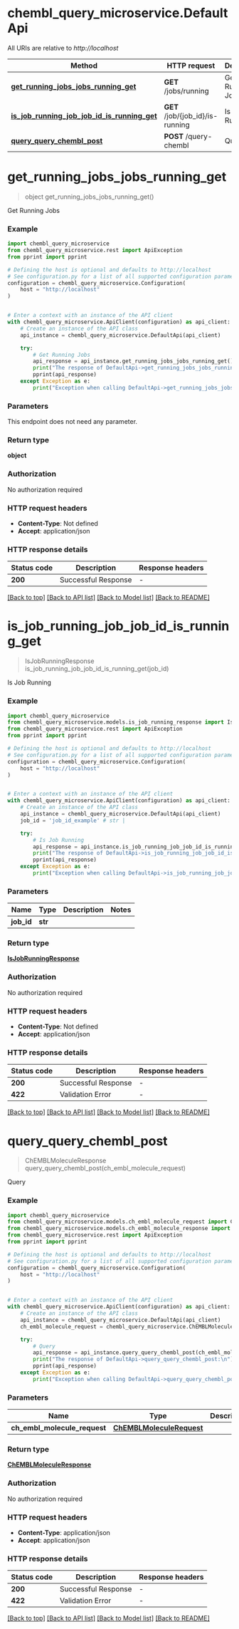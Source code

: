 # chembl_query_microservice.DefaultApi

All URIs are relative to *http://localhost*

Method | HTTP request | Description
------------- | ------------- | -------------
[**get_running_jobs_jobs_running_get**](DefaultApi.md#get_running_jobs_jobs_running_get) | **GET** /jobs/running | Get Running Jobs
[**is_job_running_job_job_id_is_running_get**](DefaultApi.md#is_job_running_job_job_id_is_running_get) | **GET** /job/{job_id}/is-running | Is Job Running
[**query_query_chembl_post**](DefaultApi.md#query_query_chembl_post) | **POST** /query-chembl | Query


# **get_running_jobs_jobs_running_get**
> object get_running_jobs_jobs_running_get()

Get Running Jobs

### Example


```python
import chembl_query_microservice
from chembl_query_microservice.rest import ApiException
from pprint import pprint

# Defining the host is optional and defaults to http://localhost
# See configuration.py for a list of all supported configuration parameters.
configuration = chembl_query_microservice.Configuration(
    host = "http://localhost"
)


# Enter a context with an instance of the API client
with chembl_query_microservice.ApiClient(configuration) as api_client:
    # Create an instance of the API class
    api_instance = chembl_query_microservice.DefaultApi(api_client)

    try:
        # Get Running Jobs
        api_response = api_instance.get_running_jobs_jobs_running_get()
        print("The response of DefaultApi->get_running_jobs_jobs_running_get:\n")
        pprint(api_response)
    except Exception as e:
        print("Exception when calling DefaultApi->get_running_jobs_jobs_running_get: %s\n" % e)
```



### Parameters

This endpoint does not need any parameter.

### Return type

**object**

### Authorization

No authorization required

### HTTP request headers

 - **Content-Type**: Not defined
 - **Accept**: application/json

### HTTP response details

| Status code | Description | Response headers |
|-------------|-------------|------------------|
**200** | Successful Response |  -  |

[[Back to top]](#) [[Back to API list]](../README.md#documentation-for-api-endpoints) [[Back to Model list]](../README.md#documentation-for-models) [[Back to README]](../README.md)

# **is_job_running_job_job_id_is_running_get**
> IsJobRunningResponse is_job_running_job_job_id_is_running_get(job_id)

Is Job Running

### Example


```python
import chembl_query_microservice
from chembl_query_microservice.models.is_job_running_response import IsJobRunningResponse
from chembl_query_microservice.rest import ApiException
from pprint import pprint

# Defining the host is optional and defaults to http://localhost
# See configuration.py for a list of all supported configuration parameters.
configuration = chembl_query_microservice.Configuration(
    host = "http://localhost"
)


# Enter a context with an instance of the API client
with chembl_query_microservice.ApiClient(configuration) as api_client:
    # Create an instance of the API class
    api_instance = chembl_query_microservice.DefaultApi(api_client)
    job_id = 'job_id_example' # str | 

    try:
        # Is Job Running
        api_response = api_instance.is_job_running_job_job_id_is_running_get(job_id)
        print("The response of DefaultApi->is_job_running_job_job_id_is_running_get:\n")
        pprint(api_response)
    except Exception as e:
        print("Exception when calling DefaultApi->is_job_running_job_job_id_is_running_get: %s\n" % e)
```



### Parameters


Name | Type | Description  | Notes
------------- | ------------- | ------------- | -------------
 **job_id** | **str**|  | 

### Return type

[**IsJobRunningResponse**](IsJobRunningResponse.md)

### Authorization

No authorization required

### HTTP request headers

 - **Content-Type**: Not defined
 - **Accept**: application/json

### HTTP response details

| Status code | Description | Response headers |
|-------------|-------------|------------------|
**200** | Successful Response |  -  |
**422** | Validation Error |  -  |

[[Back to top]](#) [[Back to API list]](../README.md#documentation-for-api-endpoints) [[Back to Model list]](../README.md#documentation-for-models) [[Back to README]](../README.md)

# **query_query_chembl_post**
> ChEMBLMoleculeResponse query_query_chembl_post(ch_embl_molecule_request)

Query

### Example


```python
import chembl_query_microservice
from chembl_query_microservice.models.ch_embl_molecule_request import ChEMBLMoleculeRequest
from chembl_query_microservice.models.ch_embl_molecule_response import ChEMBLMoleculeResponse
from chembl_query_microservice.rest import ApiException
from pprint import pprint

# Defining the host is optional and defaults to http://localhost
# See configuration.py for a list of all supported configuration parameters.
configuration = chembl_query_microservice.Configuration(
    host = "http://localhost"
)


# Enter a context with an instance of the API client
with chembl_query_microservice.ApiClient(configuration) as api_client:
    # Create an instance of the API class
    api_instance = chembl_query_microservice.DefaultApi(api_client)
    ch_embl_molecule_request = chembl_query_microservice.ChEMBLMoleculeRequest() # ChEMBLMoleculeRequest | 

    try:
        # Query
        api_response = api_instance.query_query_chembl_post(ch_embl_molecule_request)
        print("The response of DefaultApi->query_query_chembl_post:\n")
        pprint(api_response)
    except Exception as e:
        print("Exception when calling DefaultApi->query_query_chembl_post: %s\n" % e)
```



### Parameters


Name | Type | Description  | Notes
------------- | ------------- | ------------- | -------------
 **ch_embl_molecule_request** | [**ChEMBLMoleculeRequest**](ChEMBLMoleculeRequest.md)|  | 

### Return type

[**ChEMBLMoleculeResponse**](ChEMBLMoleculeResponse.md)

### Authorization

No authorization required

### HTTP request headers

 - **Content-Type**: application/json
 - **Accept**: application/json

### HTTP response details

| Status code | Description | Response headers |
|-------------|-------------|------------------|
**200** | Successful Response |  -  |
**422** | Validation Error |  -  |

[[Back to top]](#) [[Back to API list]](../README.md#documentation-for-api-endpoints) [[Back to Model list]](../README.md#documentation-for-models) [[Back to README]](../README.md)

